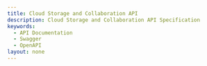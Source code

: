 ```yaml
---
title: Cloud Storage and Collaboration API
description: Cloud Storage and Collaboration API Specification
keywords: 
  - API Documentation
  - Swagger
  - OpenAPI
layout: none
--- 
```


<RedoclyAPIBlock src="/cloud-storage/index.yml" scrollYOffset={64} align="left"
  generateCodeSamples="languages: [
                                   {lang: 'curl'},
                                   {lang: 'JavaScript'}
                                  ]" />
